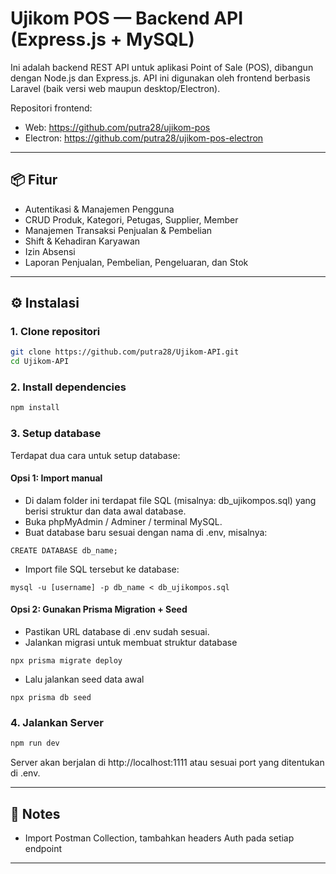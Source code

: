 # Ujikom POS — Backend API (Express.js + MySQL)

Ini adalah backend REST API untuk aplikasi Point of Sale (POS), dibangun dengan Node.js dan Express.js. API ini digunakan oleh frontend berbasis Laravel (baik versi web maupun desktop/Electron).

Repositori frontend:
- Web: https://github.com/putra28/ujikom-pos
- Electron: https://github.com/putra28/ujikom-pos-electron

---

## 📦 Fitur

- Autentikasi & Manajemen Pengguna
- CRUD Produk, Kategori, Petugas, Supplier, Member
- Manajemen Transaksi Penjualan & Pembelian
- Shift & Kehadiran Karyawan
- Izin Absensi
- Laporan Penjualan, Pembelian, Pengeluaran, dan Stok

---

## ⚙️ Instalasi

### 1. Clone repositori

```bash
git clone https://github.com/putra28/Ujikom-API.git
cd Ujikom-API
```

### 2. Install dependencies
```bash
npm install
```

### 3. Setup database
Terdapat dua cara untuk setup database:

#### Opsi 1: Import manual
- Di dalam folder ini terdapat file SQL (misalnya: db_ujikompos.sql) yang berisi struktur dan data awal database.
- Buka phpMyAdmin / Adminer / terminal MySQL.
- Buat database baru sesuai dengan nama di .env, misalnya:
```
CREATE DATABASE db_name;
```
- Import file SQL tersebut ke database:
```
mysql -u [username] -p db_name < db_ujikompos.sql
```
#### Opsi 2: Gunakan Prisma Migration + Seed
- Pastikan URL database di .env sudah sesuai.
- Jalankan migrasi untuk membuat struktur database
```
npx prisma migrate deploy
```
- Lalu jalankan seed data awal
```
npx prisma db seed
```


### 4. Jalankan Server
```bash
npm run dev
```
Server akan berjalan di http://localhost:1111 atau sesuai port yang ditentukan di .env.

---
## 📝 Notes

- Import Postman Collection, tambahkan headers Auth pada setiap endpoint

---
